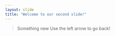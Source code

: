 ```yaml
---
layout: slide
title: "Welcome to our second slide!"
---
```

> Something new
Use the left arrow to go back!
